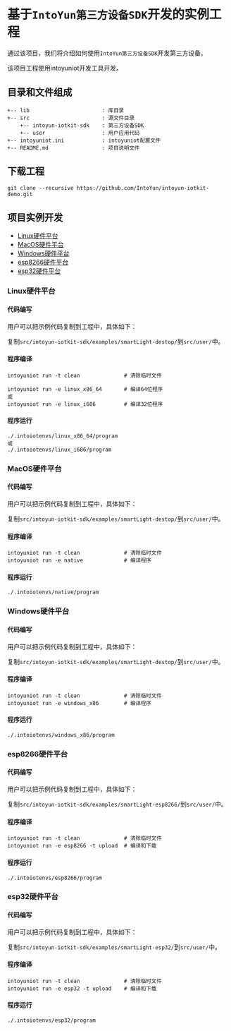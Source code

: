 # 基于`IntoYun第三方设备SDK`开发的实例工程

通过该项目，我们将介绍如何使用`IntoYun第三方设备SDK`开发第三方设备。

该项目工程使用intoyuniot开发工具开发。


## 目录和文件组成

```
+-- lib                       : 库目录
+-- src                       : 源文件目录
    +-- intoyun-iotkit-sdk    : 第三方设备SDK
    +-- user                  : 用户应用代码
+-- intoyuniot.ini            : intoyuniot配置文件
+-- README.md                 : 项目说明文件

```

## 下载工程

```
git clone --recursive https://github.com/IntoYun/intoyun-iotkit-demo.git
```

## 项目实例开发

- [Linux硬件平台](#Linux硬件平台)
- [MacOS硬件平台](#MacOS硬件平台)
- [Windows硬件平台](#Windows硬件平台)
- [esp8266硬件平台](#esp8266硬件平台)
- [esp32硬件平台](#esp32硬件平台)

### Linux硬件平台

#### 代码编写

用户可以把示例代码复制到工程中，具体如下：

复制`src/intoyun-iotkit-sdk/examples/smartLight-destop/`到`src/user/`中。

#### 程序编译

```
intoyuniot run -t clean              # 清除临时文件

intoyuniot run -e linux_x86_64       # 编译64位程序
或
intoyuniot run -e linux_i686         # 编译32位程序

```

#### 程序运行

```
./.intoiotenvs/linux_x86_64/program
或
./.intoiotenvs/linux_i686/program
```

### MacOS硬件平台

#### 代码编写

用户可以把示例代码复制到工程中，具体如下：

复制`src/intoyun-iotkit-sdk/examples/smartLight-destop/`到`src/user/`中。

#### 程序编译

```
intoyuniot run -t clean              # 清除临时文件
intoyuniot run -e native             # 编译程序
```

#### 程序运行

```
./.intoiotenvs/native/program
```

### Windows硬件平台

#### 代码编写

用户可以把示例代码复制到工程中，具体如下：

复制`src/intoyun-iotkit-sdk/examples/smartLight-destop/`到`src/user/`中。

#### 程序编译

```
intoyuniot run -t clean              # 清除临时文件
intoyuniot run -e windows_x86        # 编译程序
```

#### 程序运行

```
./.intoiotenvs/windows_x86/program
```

### esp8266硬件平台

#### 代码编写

用户可以把示例代码复制到工程中，具体如下：

复制`src/intoyun-iotkit-sdk/examples/smartLight-esp8266/`到`src/user/`中。

#### 程序编译

```
intoyuniot run -t clean              # 清除临时文件
intoyuniot run -e esp8266 -t upload  # 编译和下载
```

#### 程序运行

```
./.intoiotenvs/esp8266/program
```

### esp32硬件平台

#### 代码编写

用户可以把示例代码复制到工程中，具体如下：

复制`src/intoyun-iotkit-sdk/examples/smartLight-esp32/`到`src/user/`中。

#### 程序编译

```
intoyuniot run -t clean              # 清除临时文件
intoyuniot run -e esp32 -t upload    # 编译和下载
```

#### 程序运行

```
./.intoiotenvs/esp32/program
```

